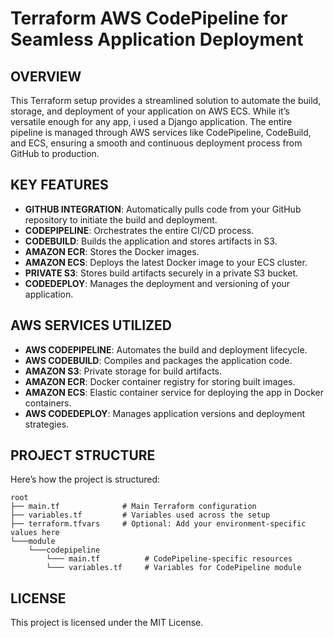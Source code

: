 # Terraform AWS CodePipeline for Seamless Application Deployment

## OVERVIEW

This Terraform setup provides a streamlined solution to automate the build, storage, and deployment of your application on AWS ECS. While it’s versatile enough for any app, i used a Django application. The entire pipeline is managed through AWS services like CodePipeline, CodeBuild, and ECS, ensuring a smooth and continuous deployment process from GitHub to production.

## KEY FEATURES

- **GITHUB INTEGRATION**: Automatically pulls code from your GitHub repository to initiate the build and deployment.
- **CODEPIPELINE**: Orchestrates the entire CI/CD process.
- **CODEBUILD**: Builds the application and stores artifacts in S3.
- **AMAZON ECR**: Stores the Docker images.
- **AMAZON ECS**: Deploys the latest Docker image to your ECS cluster.
- **PRIVATE S3**: Stores build artifacts securely in a private S3 bucket.
- **CODEDEPLOY**: Manages the deployment and versioning of your application.

## AWS SERVICES UTILIZED

- **AWS CODEPIPELINE**: Automates the build and deployment lifecycle.
- **AWS CODEBUILD**: Compiles and packages the application code.
- **AMAZON S3**: Private storage for build artifacts.
- **AMAZON ECR**: Docker container registry for storing built images.
- **AMAZON ECS**: Elastic container service for deploying the app in Docker containers.
- **AWS CODEDEPLOY**: Manages application versions and deployment strategies.

## PROJECT STRUCTURE

Here’s how the project is structured:
```
root
├── main.tf              # Main Terraform configuration
├── variables.tf         # Variables used across the setup
├── terraform.tfvars     # Optional: Add your environment-specific values here
└───module
    └───codepipeline
        └─── main.tf          # CodePipeline-specific resources
        └─── variables.tf     # Variables for CodePipeline module
```

## LICENSE

This project is licensed under the MIT License.
